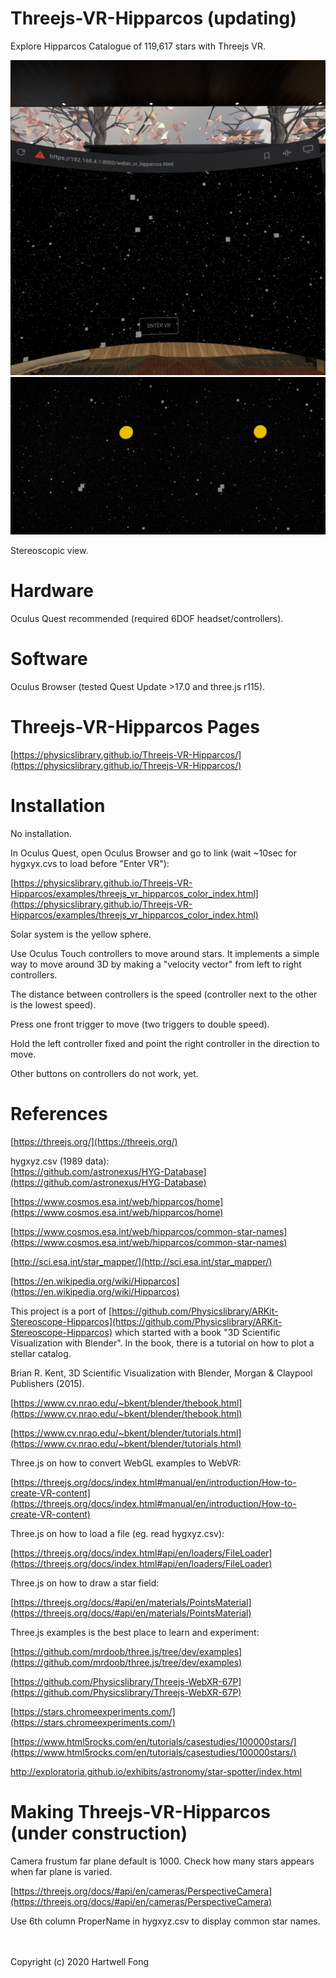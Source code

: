 # Threejs-VR-Hipparcos (updating)

Explore Hipparcos Catalogue of 119,617 stars with Threejs VR.

<img src="images/com.oculus.vrshell-20200110-171622.jpg" width="640">

<img src="images/IMG_5061.jpg" width="640">

Stereoscopic view.

# Hardware

Oculus Quest recommended (required 6DOF headset/controllers).<br>

# Software

Oculus Browser (tested Quest Update >17.0 and three.js r115).

# Threejs-VR-Hipparcos Pages

[https://physicslibrary.github.io/Threejs-VR-Hipparcos/](https://physicslibrary.github.io/Threejs-VR-Hipparcos/)

# Installation

No installation.<br>

In Oculus Quest, open Oculus Browser and go to link (wait ~10sec for hygxyx.cvs to load before "Enter VR"):<br>

[https://physicslibrary.github.io/Threejs-VR-Hipparcos/examples/threejs_vr_hipparcos_color_index.html](https://physicslibrary.github.io/Threejs-VR-Hipparcos/examples/threejs_vr_hipparcos_color_index.html)

Solar system is the yellow sphere.<br>

Use Oculus Touch controllers to move around stars. It implements a simple way to move around 3D by making a "velocity vector" from left to right controllers.<br>

The distance between controllers is the speed (controller next to the other is the lowest speed).<br>

Press one front trigger to move (two triggers to double speed).<br>

Hold the left controller fixed and point the right controller in the direction to move.<br>

Other buttons on controllers do not work, yet.<br>

# References

[https://threejs.org/](https://threejs.org/)

hygxyz.csv (1989 data):<br>
[https://github.com/astronexus/HYG-Database](https://github.com/astronexus/HYG-Database)

[https://www.cosmos.esa.int/web/hipparcos/home](https://www.cosmos.esa.int/web/hipparcos/home)

[https://www.cosmos.esa.int/web/hipparcos/common-star-names](https://www.cosmos.esa.int/web/hipparcos/common-star-names)

[http://sci.esa.int/star_mapper/](http://sci.esa.int/star_mapper/)

[https://en.wikipedia.org/wiki/Hipparcos](https://en.wikipedia.org/wiki/Hipparcos)

This project is a port of [https://github.com/Physicslibrary/ARKit-Stereoscope-Hipparcos](https://github.com/Physicslibrary/ARKit-Stereoscope-Hipparcos) which started with a book "3D Scientific Visualization with Blender". In the book, there is a tutorial on how to plot a stellar catalog.

Brian R. Kent, 3D Scientific Visualization with Blender, Morgan & Claypool Publishers (2015).

[https://www.cv.nrao.edu/~bkent/blender/thebook.html](https://www.cv.nrao.edu/~bkent/blender/thebook.html)

[https://www.cv.nrao.edu/~bkent/blender/tutorials.html](https://www.cv.nrao.edu/~bkent/blender/tutorials.html)

Three.js on how to convert WebGL examples to WebVR:

[https://threejs.org/docs/index.html#manual/en/introduction/How-to-create-VR-content](https://threejs.org/docs/index.html#manual/en/introduction/How-to-create-VR-content)

Three.js on how to load a file (eg. read hygxyz.csv):

[https://threejs.org/docs/index.html#api/en/loaders/FileLoader](https://threejs.org/docs/index.html#api/en/loaders/FileLoader)

Three.js on how to draw a star field:

[https://threejs.org/docs/#api/en/materials/PointsMaterial](https://threejs.org/docs/#api/en/materials/PointsMaterial)

Three.js examples is the best place to learn and experiment:

[https://github.com/mrdoob/three.js/tree/dev/examples](https://github.com/mrdoob/three.js/tree/dev/examples)

[https://github.com/Physicslibrary/Threejs-WebXR-67P](https://github.com/Physicslibrary/Threejs-WebXR-67P)

[https://stars.chromeexperiments.com/](https://stars.chromeexperiments.com/)

[https://www.html5rocks.com/en/tutorials/casestudies/100000stars/](https://www.html5rocks.com/en/tutorials/casestudies/100000stars/)

http://exploratoria.github.io/exhibits/astronomy/star-spotter/index.html

# Making Threejs-VR-Hipparcos (under construction)

Camera frustum far plane default is 1000. Check how many stars appears when far plane is varied.<br>

[https://threejs.org/docs/#api/en/cameras/PerspectiveCamera](https://threejs.org/docs/#api/en/cameras/PerspectiveCamera)

Use 6th column ProperName in hygxyz.csv to display common star names.<br>

<br><br>Copyright (c) 2020 Hartwell Fong
